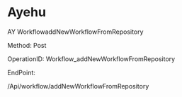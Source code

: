 #     Ayehu


AY WorkflowaddNewWorkflowFromRepository

Method: Post

OperationID: Workflow_addNewWorkflowFromRepository

EndPoint:

/Api/workflow/addNewWorkflowFromRepository
